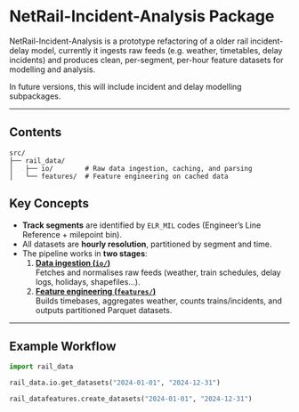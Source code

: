 # NetRail-Incident-Analysis Package

NetRail-Incident-Analysis is a prototype refactoring of a older rail incident-delay model, currently it ingests raw feeds (e.g. weather, timetables, delay incidents) and produces clean, per-segment, per-hour feature datasets for modelling and analysis.

In future versions, this will include incident and delay modelling subpackages.

---

## Contents

``` 
src/
├── rail_data/
│   ├── io/        # Raw data ingestion, caching, and parsing
│   └── features/  # Feature engineering on cached data
```


## Key Concepts

- **Track segments** are identified by `ELR_MIL` codes (Engineer’s Line Reference + milepoint bin).
- All datasets are **hourly resolution**, partitioned by segment and time.
- The pipeline works in **two stages**:
  1. **[Data ingestion (`io/`)](src/rail_data/io/readme.md)**  
     Fetches and normalises raw feeds (weather, train schedules, delay logs, holidays, shapefiles…).
  2. **[Feature engineering (`features/`)](src/rail_data/features/readme.md)**  
     Builds timebases, aggregates weather, counts trains/incidents, and outputs partitioned Parquet datasets.

---

## Example Workflow

```python
import rail_data

rail_data.io.get_datasets("2024-01-01", "2024-12-31")

rail_datafeatures.create_datasets("2024-01-01", "2024-12-31")
